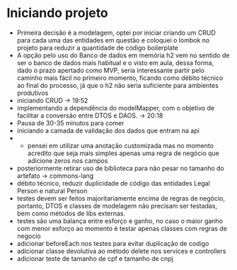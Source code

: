 # Iniciando projeto

- Primeira decisão é a modelagem, optei por iniciar criando um CRUD para cada uma das entidades em questão e coloquei o lombok no projeto para reduzir a quantidade de código boilerplate
- A opção pelo uso do Banco de dados em memória h2 vem no sentido de ser o banco de dados mais habitual e o visto em aula, dessa forma, dado o prazo apertado como MVP, seria interessante partir pelo caminho mais fácil no primeiro momento, ficando como débito técnico ao final do processo, já que o h2 não seria suficiente para ambientes produtivos 
- iniciando CRUD -> 19:52 
- implementando a dependência do modelMapper, com o objetivo de facilitar a conversão entre DTOS e DAOS. -> 20:18
- Pausa de 30-35 minutos para comer
- iniciando a camada de validação dos dados que entram na api 
- - pensei em utilizar uma anotação customizada mas no momento acredito que seja mais simples apenas uma regra de negócio que adicione zeros nos campos 
- posteriormente retirar uso de biblioteca para não pesar no tamanho do artefato -> commons-lang
- débito técnico, reduzir duplicidade de código das entidades Legal Person e natural Person 
- testes devem ser feitos majoritariamente encima de regras de negócio, portanto, DTOS e classes de modelagem não precisam ser testadas, bem como métodos de libs externas.
- testes são uma balança entre esforço e ganho, no caso o maior ganho com menor esforço ao momento é testar apenas classes com regras de negocio
- adicionar beforeEach nos testes para evitar duplicação de codigo 
- adicionar classe devolutiva ao método delete nos services e controllers  
- adicionar teste de tamanho de cpf e tamanho de cnpj 